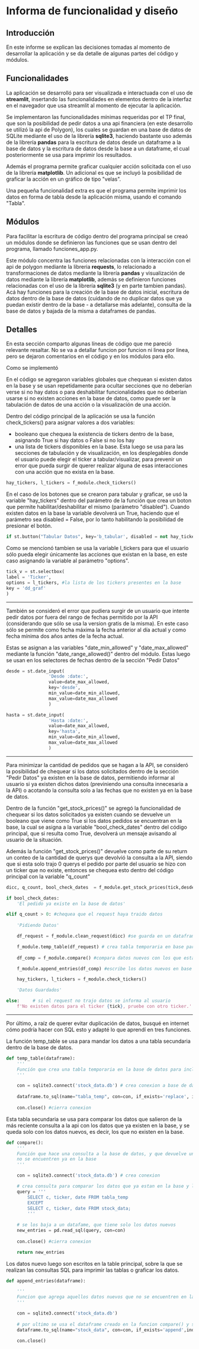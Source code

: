 # Informa de funcionalidad y diseño
## Introducción
En este informe se explican las decisiones tomadas al momento de desarrollar la aplicación y se da detalle de algunas partes del código y módulos.

## Funcionalidades

La aplicación se desarrolló para ser visualizada e interactuada con el uso de **streamlit**, insertando las funcionalidades en elementos dentro de la interfaz en el navegador que usa streamlit al momento de ejecutar la aplicación.

Se implementaron las funcionalidades mínimas requeridas por el TP final, que son la posibilidad de pedir datos a una api financiera (en este desarrollo se utilizó la api de Polygon), los cuales se guardan en una base de datos de SQLite mediante el uso de la librería **sqlite3**, haciendo bastante uso además de la librería **pandas** para la escritura de datos desde un dataframe a la base de datos y la escritura de datos desde la base a un dataframe, el cual posteriormente se usa para imprimir los resultados. 

Además el programa permite graficar cualquier acción solicitada con el uso de la librería **matplotlib**. Un adicional es que se incluyó la posibilidad de graficar la acción en un gráfico de tipo "velas".

Una pequeña funcionalidad extra es que el programa permite imprimir los datos en forma de tabla desde la aplicación misma, usando el comando "Tabla".

## Módulos

Para facilitar la escritura de código dentro del programa principal se creaó un módulos donde se definieron las funciones que se usan dentro del programa, llamado funciones_app.py.

Este módulo concentra las funciones relacionadas con la interacción con el api de polygon mediante la libreria **requests**, lo relacionado a transformaciones de datos mediante la librería **pandas** y visualización de datos mediante la librería **matplotlib**, además se definieron funciones relacionadas con el uso de la librería **sqlite3** (y en parte tambien pandas). Acá hay funciones para la creación de la base de datos inicial, escritura de datos dentro de la base de datos (cuidando de no duplicar datos que ya puedan existir dentro de la base - a detallarse más adelante), consulta de la base de datos y bajada de la misma a dataframes de pandas.

## Detalles
En esta sección comparto algunas líneas de código que me pareció relevante resaltar. No se va a detallar funcion por funcion ni linea por linea, pero se dejaron comentarios en el código y en los módulos para ello.


Como se implementó


En el código se agregaron variables globales que chequean si existen datos en la base y se usan repetidamente para ocultar secciones que no deberían verse si no hay datos o para deshabilitar funcionalidades que no deberían usarse si no existen acciones en la base de datos, como puede ser la tabulación de datos de una acción o la visualización de una acción.

Dentro del código principal de la aplicación se usa la función check_tickers() para asignar valores a dos variables:
* booleano que chequea la existencia de tickers dentro de la base, asignando True si hay datos o False si no los hay
* una lista de tickers disponibles en la base. Esta luego se usa para las secciones de tabulación y de visualización, en los desplegables donde el usuario puede elegir el ticker a tabular/visualizar, para prevenir un error que pueda surgir de querer realizar alguna de esas interacciones con una acción que no exista en la base.

```python
hay_tickers, l_tickers = f_module.check_tickers()
```

En el caso de los botones que se crearon para tabular y graficar, se usó la variable "hay_tickers" dentro del parámetro de la función que crea un boton que permite habilitar/deshabilitar el mismo (parámetro "disabled"). Cuando existen datos en la base la variable devolverá un True, haciendo que el parámetro sea disabled = False, por lo tanto habilitando la posibilidad de presionar el botón.

```python
if st.button("Tabular Datos", key='b_tabular', disabled = not hay_tickers):
```

Como se mencionó tambien se usa la variable l_tickers para que el usuario sólo pueda elegir únicamente las acciones que existan en la base, en este caso asignando la variable al parámetro "options".

```python
tick_v = st.selectbox(
label = 'Ticker',
options = l_tickers, #la lista de los tickers presentes en la base
key = 'dd_graf'
)
```

---

También se consideró el error que pudiera surgir de un usuario que intente pedir datos por fuera del rango de fechas permitido por la API (considerando que sólo se usa la version gratis de la misma). En este caso sólo se permite como fecha máxima la fecha anterior al día actual y como fecha mínima dos años antes de la fecha actual.

Estas se asignan a las variables "date_min_allowed" y "date_max_allowed" mediante la función "date_range_allowed()" dentro del módulo. Estas luego se usan en los selectores de fechas dentro de la sección "Pedir Datos"


```python
desde = st.date_input(
                'Desde :date:',
                value=date_max_allowed,
                key='desde',
                min_value=date_min_allowed,
                max_value=date_max_allowed
                ) 

hasta = st.date_input(
                'Hasta :date:',
                value=date_max_allowed,
                key='hasta',
                min_value=date_min_allowed,
                max_value=date_max_allowed
                ) 
```
---
Para minimizar la cantidad de pedidos que se hagan a la API, se consideró la posibilidad de chequear si los datos solicitados dentro de la sección "Pedir Datos" ya existen en la base de datos, permitiendo informar al usuario si ya existen dichos datos (previniendo una consulta innecesaria a la API) o acotando la consulta solo a las fechas que no existen ya en la base de datos.

Dentro de la función "get_stock_prices()" se agregó la funcionalidad de chequear si los datos solicitados ya existen cuando se devuelve un booleano que viene como True si los datos pedidos se encuentran en la base, la cual se asigna a la variable "bool_check_dates" dentro del código principal, que si resulta como True, devolverá un mensaje avisando al usuario de la situación.

Además la función "get_stock_prices()" devuelve como parte de su return un conteo de la cantidad de querys que devolvió la consulta a la API, siendo que si esta solo trajo 0 querys el pedido por parte del usuario se hizo con un ticker que no existe, entonces se chequea esto dentro del código principal con la variable "q_count"

```python
dicc, q_count, bool_check_dates  = f_module.get_stock_prices(tick,desde,hasta,key_api)

if bool_check_dates:
    'El pedido ya existe en la base de datos'

elif q_count > 0: #chequea que el request haya traido datos
    
    'Pidiendo Datos'

    df_request = f_module.clean_request(dicc) #se guarda en un dataframe los datos transformados desde el diccionario anterior

    f_module.temp_table(df_request) # crea tabla temporaria en base para incluir los datos que se solicitaron
    
    df_comp = f_module.compare() #compara datos nuevos con los que estan dentro de la base y guarda en un dataframe solo los datos que no se encuentran en la base

    f_module.append_entries(df_comp) #escribe los datos nuevos en base de datos

    hay_tickers, l_tickers = f_module.check_tickers()

    'Datos Guardados'

else:     # si el request no trajo datos se informa al usuario
    f'No existen datos para el ticker {tick}, pruebe con otro ticker.'

```


---

Por último, a raíz de querer evitar duplicación de datos, busqué en internet cómo podría hacer con SQL esto y adapté lo que aprendí en tres funciones.


La función temp_table se usa para mandar los datos a una tabla secundaria dentro de la base de datos.
```python
def temp_table(dataframe):
    '''
    Función que crea una tabla temporaria en la base de datos para incluir los datos que se hayan consultado a la api
    '''

    con = sqlite3.connect('stock_data.db') # crea conexion a base de datos
    
    dataframe.to_sql(name="tabla_temp", con=con, if_exists='replace', index=False) #sube dataframe creado por el request a tabla temporaria
    
    con.close() #cierra conexion
```

Esta tabla secundaria se usa para comparar los datos que salieron de la más reciente consulta a la api con los datos que ya existen en la base, y se queda solo con los datos nuevos, es decir, los que no existen en la base.
```python
def compare():
    '''
    Función que hace una consulta a la base de datos, y que devuelve un dataframe solo con aquellos datos que
    no se encuentren ya en la base
    '''

    con = sqlite3.connect('stock_data.db') # crea conexion

    # crea consulta para comparar los datos que ya estan en la base y los nuevos traidos del request, para que devuelva solo los que no estan ya en la base
    query = '''
        SELECT c, ticker, date FROM tabla_temp                     
        EXCEPT 
        SELECT c, ticker, date FROM stock_data;
        '''
    
    # se los baja a un datafame, que tiene solo los datos nuevos
    new_entries = pd.read_sql(query, con=con)
    
    con.close() #cierra conexion

    return new_entries
```

Los datos nuevo luego son escritos en la table principal, sobre la que se realizan las consultas SQL para imprimir las tablas o graficar los datos.
```python
def append_entries(dataframe):

    '''
    Funcion que agrega aquellos datos nuevos que no se encuentren en la base de datos
    '''

    con = sqlite3.connect('stock_data.db')
    
    # por ultimo se usa el dataframe creado en la funcion compare() y se insertan los datos en la tabla principal, por medio de un append
    dataframe.to_sql(name="stock_data", con=con, if_exists='append',index=False)
    
    con.close()
```
